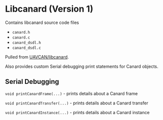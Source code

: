 # Libcanard (Version 1)

Contains libcanard source code files 
 * `canard.h`
 * `canard.c`
 * `canard_dsdl.h`
 * `canard_dsdl.c`
 
Pulled from [UAVCAN/libcanard](https://github.com/UAVCAN/libcanard/tree/master/libcanard).

Also provides custom Serial debugging print statements for Canard objects.

## Serial Debugging

`void printCanardFrame(...)` - prints details about a Canard frame

`void printCanardTransfer(...)` - prints details about a Canard transfer

`void printCanardInstance(...)` - prints details about a Canard instance
